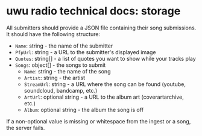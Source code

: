 # uwu radio technical docs: storage

All submitters should provide a JSON file containing their song submissions.
It should have the following structure:

- `Name`: string - the name of the submitter
- `PfpUrl`: string - a URL to the submitter's displayed image
- `Quotes`: string[] - a list of quotes you want to show while your tracks play
- `Songs`: object[] - the songs to submit
  * `Name`: string - the name of the song
  * `Artist`: string - the artist
  * `StreamUrl`: string - a URL where the song can be found (youtube, soundcloud, bandcamp, etc.)
  * `ArtUrl`: optional string - a URL to the album art (coverartarchive, etc.)
  * `Album`: optional string - the album the song is off

If a non-optional value is missing or whitespace from the ingest or a song, the server fails.